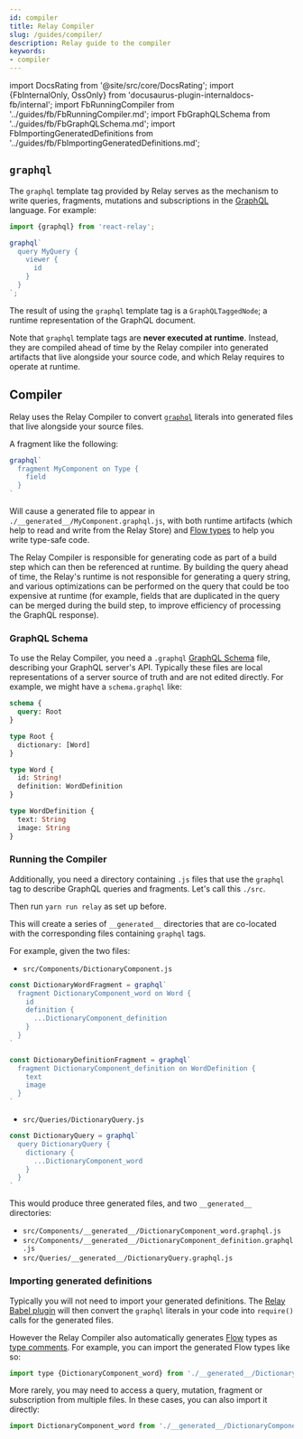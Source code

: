 ```yaml
---
id: compiler
title: Relay Compiler
slug: /guides/compiler/
description: Relay guide to the compiler
keywords:
- compiler
---
```


import DocsRating from '@site/src/core/DocsRating';
import {FbInternalOnly, OssOnly} from 'docusaurus-plugin-internaldocs-fb/internal';
import FbRunningCompiler from '../guides/fb/FbRunningCompiler.md';
import FbGraphQLSchema from '../guides/fb/FbGraphQLSchema.md';
import FbImportingGeneratedDefinitions from '../guides/fb/FbImportingGeneratedDefinitions.md';

## `graphql`

The `graphql` template tag provided by Relay serves as the mechanism to write queries, fragments, mutations and subscriptions in the [GraphQL](http://graphql.org/learn/) language. For example:

```javascript
import {graphql} from 'react-relay';

graphql`
  query MyQuery {
    viewer {
      id
    }
  }
`;
```

The result of using the `graphql` template tag is a `GraphQLTaggedNode`; a runtime representation of the GraphQL document.

Note that `graphql` template tags are **never executed at runtime**. Instead, they are compiled ahead of time by the Relay compiler into generated artifacts that live alongside your source code, and which Relay requires to operate at runtime.


## Compiler

Relay uses the Relay Compiler to convert [`graphql`](#graphql) literals into generated files that live alongside your source files.

A fragment like the following:

```javascript
graphql`
  fragment MyComponent on Type {
    field
  }
`
```

Will cause a generated file to appear in `./__generated__/MyComponent.graphql.js`,
with both runtime artifacts (which help to read and write from the Relay Store)
and [Flow types](https://flow.org/) to help you write type-safe code.

The Relay Compiler is responsible for generating code as part of a build step which can then be referenced at runtime. By building the query ahead of time, the Relay's runtime is not responsible for generating a query string, and various optimizations can be performed on the query that could be too expensive at runtime (for example, fields that are duplicated in the query can be merged during the build step, to improve efficiency of processing the GraphQL response).

### GraphQL Schema

<FbInternalOnly>
  <FbGraphQLSchema />
</FbInternalOnly>

<OssOnly>

To use the Relay Compiler, you need a `.graphql` [GraphQL Schema](https://graphql.org/learn/schema/) file, describing your GraphQL server's API. Typically these files are local representations of a server source of truth and are not edited directly. For example, we might have a `schema.graphql` like:

```graphql
schema {
  query: Root
}

type Root {
  dictionary: [Word]
}

type Word {
  id: String!
  definition: WordDefinition
}

type WordDefinition {
  text: String
  image: String
}
```

</OssOnly>

### Running the Compiler

<FbInternalOnly>
  <FbRunningCompiler />
</FbInternalOnly>

<OssOnly>

Additionally, you need a directory containing `.js` files that use the `graphql` tag to describe GraphQL queries and fragments. Let's call this `./src`.

Then run `yarn run relay` as set up before.

This will create a series of `__generated__` directories that are co-located with the corresponding files containing `graphql` tags.

For example, given the two files:

-   `src/Components/DictionaryComponent.js`

```javascript
const DictionaryWordFragment = graphql`
  fragment DictionaryComponent_word on Word {
    id
    definition {
      ...DictionaryComponent_definition
    }
  }
`

const DictionaryDefinitionFragment = graphql`
  fragment DictionaryComponent_definition on WordDefinition {
    text
    image
  }
`
```

-   `src/Queries/DictionaryQuery.js`

```javascript
const DictionaryQuery = graphql`
  query DictionaryQuery {
    dictionary {
      ...DictionaryComponent_word
    }
  }
`
```

This would produce three generated files, and two `__generated__` directories:

-   `src/Components/__generated__/DictionaryComponent_word.graphql.js`
-   `src/Components/__generated__/DictionaryComponent_definition.graphql.js`
-   `src/Queries/__generated__/DictionaryQuery.graphql.js`

</OssOnly>


### Importing generated definitions

<FbInternalOnly>

  <FbImportingGeneratedDefinitions />

</FbInternalOnly>

<OssOnly>

Typically you will not need to import your generated definitions. The [Relay Babel plugin](../../getting-started/installation-and-setup#setup-babel-plugin-relay) will then convert the `graphql` literals in your code into `require()` calls for the generated files.

However the Relay Compiler also automatically generates [Flow](https://flow.org) types as [type comments](https://flow.org/en/docs/types/comments/). For example, you can import the generated Flow types like so:

```javascript
import type {DictionaryComponent_word} from './__generated__/DictionaryComponent_word.graphql';
```

More rarely, you may need to access a query, mutation, fragment or subscription from multiple files. In these cases, you can also import it directly:

```js
import DictionaryComponent_word from './__generated__/DictionaryComponent_word.graphql';
```

</OssOnly>


<DocsRating />
